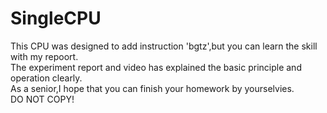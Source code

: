# SingleCPU
This CPU was designed to add instruction 'bgtz',but  you can learn the skill with my repoort.  
The experiment report and video has explained the basic principle and operation clearly.  
As a senior,I hope that you can finish your homework by yourselvies.  
DO NOT COPY!
